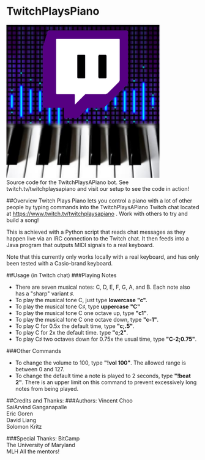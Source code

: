 # TwitchPlaysPiano
![GitHub Logo](/images/tpp.png)  
Source code for the TwitchPlaysAPiano bot. See twitch.tv/twitchplaysapiano and visit our setup to see the code in action!

##Overview
Twitch Plays Piano lets you control a piano with a lot of other people by typing commands into the TwitchPlaysAPiano Twitch chat located at https://www.twitch.tv/twitchplaysapiano . Work with others to try and build a song!

This is achieved with a Python script that reads chat messages as they happen live via an IRC connection to the Twitch chat. It then feeds into a Java program that outputs MIDI signals to a real keyboard.

Note that this currently only works locally with a real keyboard, and has only been tested with a Casio-brand keyboard.

##Usage (in Twitch chat)
###Playing Notes
* There are seven musical notes: C, D, E, F, G, A, and B. Each note also has a "sharp" variant ♯.
* To play the musical tone C, just type **lowercase**  **"c".**
* To play the musical tone C♯, type **uppercase** **"C"**
* To play the musical tone C one octave up, type **"c1"**.
* To play the musical tone C one octave down, type **"c-1"**.
* To play C for 0.5x the default time, type **"c;.5"**.
* To play C for 2x the default time. type **"c;2"**.
* To play C♯ two octaves down for 0.75x the usual time, type **"C-2;0.75"**.

###Other Commands
* To change the volume to 100, type **"!vol 100"**. The allowed range is between 0 and 127.
* To change the default time a note is played to 2 seconds, type **"!beat 2"**. There is an upper limit on this command to prevent excessively long notes from being played.

##Credits and Thanks:
###Authors:
Vincent Choo  
SaiArvind Ganganapalle  
Eric Goren  
David Liang  
Solomon Kritz

###Special Thanks:
BitCamp  
The University of Maryland  
MLH 
All the mentors!  
